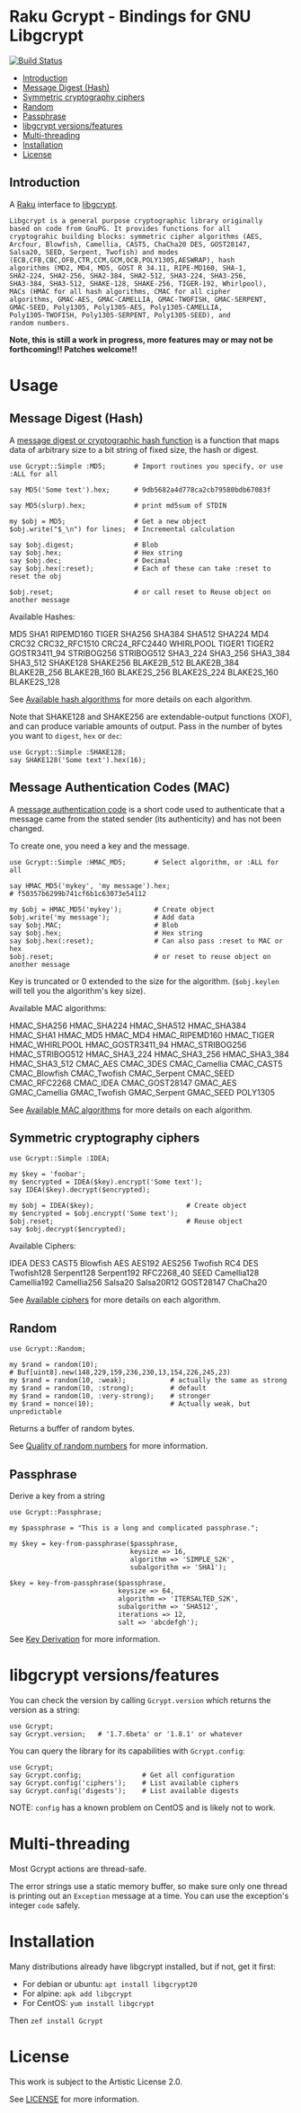 # Raku Gcrypt - Bindings for GNU Libgcrypt

[![Build Status](https://travis-ci.org/CurtTilmes/raku-libgcrypt.svg)](https://travis-ci.org/CurtTilmes/raku-libgcrypt)

* [Introduction](#introduction)
* [Message Digest (Hash)](#message-digest-hash)
* [Symmetric cryptography ciphers](#symmetric-cryptography-ciphers)
* [Random](#random)
* [Passphrase](#passphrase)
* [libgcrypt versions/features](#libgcrypt-versionsfeatures)
* [Multi-threading](#multi-threading)
* [Installation](#installation)
* [License](#license)

## Introduction

A [Raku](https://raku.org/) interface to
[libgcrypt](https://gnupg.org/software/libgcrypt/).

    Libgcrypt is a general purpose cryptographic library originally
    based on code from GnuPG. It provides functions for all
    cryptograhic building blocks: symmetric cipher algorithms (AES,
    Arcfour, Blowfish, Camellia, CAST5, ChaCha20 DES, GOST28147,
    Salsa20, SEED, Serpent, Twofish) and modes
    (ECB,CFB,CBC,OFB,CTR,CCM,GCM,OCB,POLY1305,AESWRAP), hash
    algorithms (MD2, MD4, MD5, GOST R 34.11, RIPE-MD160, SHA-1,
    SHA2-224, SHA2-256, SHA2-384, SHA2-512, SHA3-224, SHA3-256,
    SHA3-384, SHA3-512, SHAKE-128, SHAKE-256, TIGER-192, Whirlpool),
    MACs (HMAC for all hash algorithms, CMAC for all cipher
    algorithms, GMAC-AES, GMAC-CAMELLIA, GMAC-TWOFISH, GMAC-SERPENT,
    GMAC-SEED, Poly1305, Poly1305-AES, Poly1305-CAMELLIA,
    Poly1305-TWOFISH, Poly1305-SERPENT, Poly1305-SEED), and
    random numbers.

**Note, this is still a work in progress, more features may or may not
  be forthcoming!!  Patches welcome!!**

# Usage

## Message Digest (Hash)

A [message digest or cryptographic hash
function](https://en.wikipedia.org/wiki/Cryptographic_hash_function)
is a function that maps data of arbitrary size to a bit string of
fixed size, the hash or digest.

```
use Gcrypt::Simple :MD5;       # Import routines you specify, or use :ALL for all

say MD5('Some text').hex;      # 9db5682a4d778ca2cb79580bdb67083f

say MD5(slurp).hex;            # print md5sum of STDIN

my $obj = MD5;                 # Get a new object
$obj.write("$_\n") for lines;  # Incremental calculation

say $obj.digest;               # Blob
say $obj.hex;                  # Hex string
say $obj.dec;                  # Decimal
say $obj.hex(:reset);          # Each of these can take :reset to reset the obj

$obj.reset;                    # or call reset to Reuse object on another message
```

Available Hashes:

MD5 SHA1 RIPEMD160 TIGER SHA256 SHA384 SHA512 SHA224 MD4 CRC32
CRC32_RFC1510 CRC24_RFC2440 WHIRLPOOL TIGER1 TIGER2 GOSTR3411_94
STRIBOG256 STRIBOG512 SHA3_224 SHA3_256 SHA3_384 SHA3_512 SHAKE128
SHAKE256 BLAKE2B_512 BLAKE2B_384 BLAKE2B_256 BLAKE2B_160 BLAKE2S_256
BLAKE2S_224 BLAKE2S_160 BLAKE2S_128

See [Available hash algorithms](https://gnupg.org/documentation/manuals/gcrypt/Available-hash-algorithms.html) for more details on each algorithm.

Note that SHAKE128 and SHAKE256 are extendable-output functions (XOF),
and can produce variable amounts of output.  Pass in the number of
bytes you want to `digest`, `hex` or `dec`:
```
use Gcrypt::Simple :SHAKE128;
say SHAKE128('Some text').hex(16);
```

## Message Authentication Codes (MAC)

A [message authentication
code](https://en.wikipedia.org/wiki/Message_authentication_code) is a
short code used to authenticate that a message came from the stated
sender (its authenticity) and has not been changed.

To create one, you need a key and the message.

```
use Gcrypt::Simple :HMAC_MD5;       # Select algorithm, or :ALL for all

say HMAC_MD5('mykey', 'my message').hex;
# f50357b6299b741cf6b1c63073e54112

my $obj = HMAC_MD5('mykey');        # Create object
$obj.write('my message');           # Add data
say $obj.MAC;                       # Blob
say $obj.hex;                       # Hex string
say $obj.hex(:reset);               # Can also pass :reset to MAC or hex
$obj.reset;                         # or reset to reuse object on another message
```

Key is truncated or 0 extended to the size for the algorithm.
(`$obj.keylen` will tell you the algorithm's key size).

Available MAC algorithms:

HMAC_SHA256 HMAC_SHA224 HMAC_SHA512 HMAC_SHA384 HMAC_SHA1 HMAC_MD5
HMAC_MD4 HMAC_RIPEMD160 HMAC_TIGER HMAC_WHIRLPOOL HMAC_GOSTR3411_94
HMAC_STRIBOG256 HMAC_STRIBOG512 HMAC_SHA3_224 HMAC_SHA3_256
HMAC_SHA3_384 HMAC_SHA3_512 CMAC_AES CMAC_3DES CMAC_Camellia
CMAC_CAST5 CMAC_Blowfish CMAC_Twofish CMAC_Serpent CMAC_SEED
CMAC_RFC2268 CMAC_IDEA CMAC_GOST28147 GMAC_AES GMAC_Camellia
GMAC_Twofish GMAC_Serpent GMAC_SEED POLY1305

See [Available MAC algorithms](https://gnupg.org/documentation/manuals/gcrypt/Available-MAC-algorithms.html) for more details on each algorithm.

## Symmetric cryptography ciphers
```
use Gcrypt::Simple :IDEA;

my $key = 'foobar';
my $encrypted = IDEA($key).encrypt('Some text');
say IDEA($key).decrypt($encrypted);

my $obj = IDEA($key);                       # Create object
my $encrypted = $obj.encrypt('Some text');
$obj.reset;                                 # Reuse object
say $obj.decrypt($encrypted);
```

Available Ciphers:

IDEA DES3 CAST5 Blowfish AES AES192 AES256
Twofish RC4 DES Twofish128 Serpent128 Serpent192
RFC2268_40 SEED Camellia128 Camellia192 Camellia256
Salsa20 Salsa20R12 GOST28147 ChaCha20

See [Available ciphers](https://gnupg.org/documentation/manuals/gcrypt/Available-ciphers.html) for more details on each algorithm.

## Random
```
use Gcrypt::Random;

my $rand = random(10);
# Buf[uint8].new(148,229,159,236,230,13,154,226,245,23)
my $rand = random(10, :weak);           # actually the same as strong
my $rand = random(10, :strong);         # default
my $rand = random(10, :very-strong);    # stronger
my $rand = nonce(10);                   # Actually weak, but unpredictable
```

Returns a buffer of random bytes.

See [Quality of random numbers](https://gnupg.org/documentation/manuals/gcrypt/Quality-of-random-numbers.html) for more information.

## Passphrase

Derive a key from a string

```
use Gcrypt::Passphrase;

my $passphrase = "This is a long and complicated passphrase.";

my $key = key-from-passphrase($passphrase,
                              keysize => 16,
                              algorithm => 'SIMPLE_S2K',
                              subalgorithm => 'SHA1');

$key = key-from-passphrase($passphrase,
                           keysize => 64,
                           algorithm => 'ITERSALTED_S2K',
                           subalgorithm => 'SHA512',
                           iterations => 12,
                           salt => 'abcdefgh');

```
See [Key Derivation](https://gnupg.org/documentation/manuals/gcrypt/Key-Derivation.html) for more information.

# libgcrypt versions/features

You can check the version by calling `Gcrypt.version` which returns
the version as a string:

```
use Gcrypt;
say Gcrypt.version;   # '1.7.6beta' or '1.8.1' or whatever
```

You can query the library for its capabilities with `Gcrypt.config`:

```
use Gcrypt;
say Gcrypt.config;               # Get all configuration
say Gcrypt.config('ciphers');    # List available ciphers
say Gcrypt.config('digests');    # List available digests
```

NOTE: `config` has a known problem on CentOS and is likely not to work.

# Multi-threading

Most Gcrypt actions are thread-safe.

The error strings use a static memory buffer, so make sure only one
thread is printing out an `Exception` message at a time.  You can use
the exception's integer `code` safely.

# Installation

Many distributions already have libgcrypt installed, but if not, get it
first:
* For debian or ubuntu: `apt install libgcrypt20`
* For alpine: `apk add libgcrypt`
* For CentOS: `yum install libgcrypt`

Then `zef install Gcrypt`

# License

This work is subject to the Artistic License 2.0.

See [LICENSE](LICENSE) for more information.
